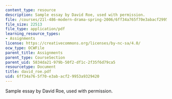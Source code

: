 ```yaml
---
content_type: resource
description: Sample essay by David Roe, used with permission.
file: /courses/21l-486-modern-drama-spring-2006/6ff34a765f70e3abacf29953a9329420_david_roe.pdf
file_size: 22513
file_type: application/pdf
learning_resource_types:
- Assignments
license: https://creativecommons.org/licenses/by-nc-sa/4.0/
ocw_type: OCWFile
parent_title: Assignments
parent_type: CourseSection
parent_uid: 5834da21-979b-50f2-df1c-2f35f6d79ca5
resourcetype: Document
title: david_roe.pdf
uid: 6ff34a76-5f70-e3ab-acf2-9953a9329420
---
```

Sample essay by David Roe, used with permission.